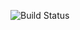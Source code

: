 ![Build Status](https://warm-falls-40412.herokuapp.com/api/v1/elpassion/test_repo/coverages/master.svg)
    